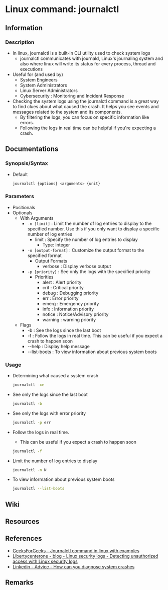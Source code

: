 # Linux command: journalctl

## Information
### Description
- In linux, journalctl is a built-in CLI utility used to check system logs
    + journalctl communicates with journald, Linux's journaling system and also where linux will write its status for every process, thread and executions
- Useful for (and used by)
    + System Engineers
    + System Administrators
    + Linux Server Administrators
    + Cybersecurity : Monitoring and Incident Response
- Checking the system logs using the journalctl command is a great way to find clues about what caused the crash. It helps you see events and messages related to the system and its components. 
    + By filtering the logs, you can focus on specific information like errors. 
    + Following the logs in real time can be helpful if you're expecting a crash.

## Documentations
### Synopsis/Syntax
- Default
    ```bash
    journalctl {options} <arguments> {unit}
    ```

### Parameters
- Positionals
- Optionals
    - With Arguments
        - `-n [limit]` : Limit the number of log entries to display to the specified number. Use this if you only want to display a specific number of log entries
            - limit : Specify the number of log entries to display
                + Type: Integer
        - `-o [output-format]` : Customize the output format to the specified format
            - Output Formats
                + verbose : Display verbose output
        - `-p [priority]` : See only the logs with the specified priority
            - Priorities
                + alert : Alert priority
                + crit : Critical priority
                + debug : Debugging priority
                + err : Error priority
                + emerg : Emergency priority
                + info : Information priority
                + notice : Notice/Advisory priority
                + warning : warning priority
    - Flags
        + -b : See the logs since the last boot
        + -f : Follow the logs in real time. This can be useful if you expect a crash to happen soon
        + --help : Display help message
        + --list-boots : To view information about previous system boots

### Usage
- Determining what caused a system crash
    ```bash
    journalctl -xe
    ```

- See only the logs since the last boot
    ```bash
    journalctl -b
    ```

- See only the logs with error priority
    ```bash
    journalctl -p err
    ```

- Follow the logs in real time. 
    + This can be useful if you expect a crash to happen soon
    ```bash
    journalctl -f
    ```

- Limit the number of log entries to display
    ```bash
    journalctl -n N
    ```

- To view information about previous system boots
    ```bash
    journalctl --list-boots
    ```

## Wiki

## Resources

## References
+ [GeeksForGeeks - Journalctl command in linux with examples](https://www.geeksforgeeks.org/journalctl-command-in-linux-with-examples/)
+ [Libertycenterone - blog - Linux security logs - Detecting unauthorized access with Linux security logs](https://www.libertycenterone.com/blog/linux-security-logs/)
+ [Linkedin - Advice - How can you diagnose system crashes](https://www.linkedin.com/advice/3/how-can-you-diagnose-system-crashes-linux-tools-begrc)

## Remarks

